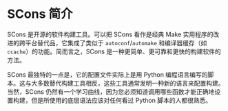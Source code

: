 # SCons 简介

SCons 是开源的软件构建工具。可以把 SCons 看作是经典 Make 实用程序的改进的跨平台替代品，它集成了类似于 `autoconf`/`automake` 和编译器缓存（如 `ccache`）的功能。简而言之，SCons 是一种更简单、更可靠和更快的构建软件的方法。

SCons 最独特的一点是，它的配置文件实际上是用 Python 编程语言编写的脚本。这与大多数替代构建工具相反，这些工具通常发明一种新的语言来配置构建。当然，SCons 仍然有一个学习曲线，因为您必须知道调用哪些函数才能正确地设置构建，但是所使用的底层语法应该对任何看过 Python 脚本的人都很熟悉。